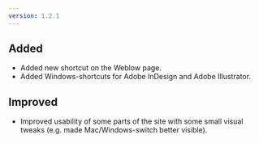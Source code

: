 ```yaml
---
version: 1.2.1
---
```


## Added
- Added new shortcut on the Weblow page.
- Added Windows-shortcuts for Adobe InDesign and Adobe Illustrator.

## Improved
- Improved usability of some parts of the site with some small visual tweaks (e.g. made Mac/Windows-switch better visible).